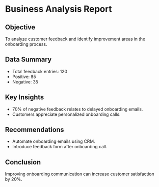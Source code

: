 # Business Analysis Report

## Objective
To analyze customer feedback and identify improvement areas in the onboarding process.

## Data Summary
- Total feedback entries: 120
- Positive: 85
- Negative: 35

## Key Insights
- 70% of negative feedback relates to delayed onboarding emails.
- Customers appreciate personalized onboarding calls.

## Recommendations
- Automate onboarding emails using CRM.
- Introduce feedback form after onboarding call.

## Conclusion
Improving onboarding communication can increase customer satisfaction by 20%.
